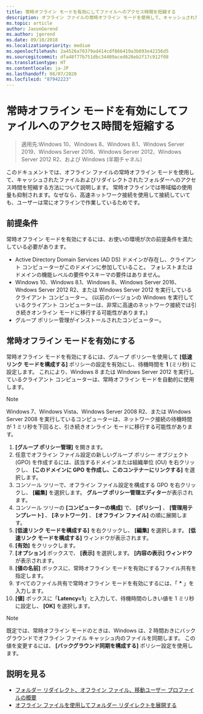 ```yaml
---
title: 常時オフライン モードを有効にしてファイルへのアクセス時間を短縮する
description: オフライン ファイルの常時オフライン モードを使用して、キャッシュされたファイルおよびリダイレクトされたフォルダーへのアクセス時間を短縮する方法。
ms.topic: article
author: JasonGerend
ms.author: jgerend
ms.date: 09/10/2018
ms.localizationpriority: medium
ms.openlocfilehash: 2a4526a70379ad414cdf866419a3b893e42256d5
ms.sourcegitcommit: dfa48f77b751dbc34409aced628eb2f17c912f08
ms.translationtype: HT
ms.contentlocale: ja-JP
ms.lasthandoff: 08/07/2020
ms.locfileid: "87942223"
---
```

# <a name="enable-always-offline-mode-for-faster-access-to-files"></a>常時オフライン モードを有効にしてファイルへのアクセス時間を短縮する

>適用先:Windows 10、Windows 8、Windows 8.1、Windows Server 2019、Windows Server 2016、Windows Server 2012、Windows Server 2012 R2、および Windows (半期チャネル)

このドキュメントでは、オフライン ファイルの常時オフライン モードを使用して、キャッシュされたファイルおよびリダイレクトされたフォルダーへのアクセス時間を短縮する方法について説明します。 常時オフラインでは帯域幅の使用量も抑制されます。なぜなら、高速ネットワーク接続を使用して接続していても、ユーザーは常にオフラインで作業しているためです。

## <a name="prerequisites"></a>前提条件

常時オフライン モードを有効にするには、お使いの環境が次の前提条件を満たしている必要があります。

- Active Directory Domain Services (AD DS) ドメインが存在し、クライアント コンピューターがこのドメインに参加していること。 フォレストまたはドメインの機能レベルの要件やスキーマの要件はありません。
- Windows 10、Windows 8.1、Windows 8、Windows Server 2016、Wndows Server 2012 R2、または Windows Server 2012 を実行しているクライアント コンピューター。 (以前のバージョンの Windows を実行しているクライアント コンピューターは、非常に高速のネットワーク接続では引き続きオンライン モードに移行する可能性があります。)
- グループ ポリシー管理がインストールされたコンピューター。

## <a name="enable-always-offline-mode"></a>常時オフライン モードを有効にする

常時オフライン モードを有効にするには、グループ ポリシーを使用して **[低速リンク モードを構成する]** ポリシーの設定を有効にし、待機時間を **1** (ミリ秒) に設定します。 これにより、Windows 8 または Windows Server 2012 を実行しているクライアント コンピューターは、常時オフライン モードを自動的に使用します。

>[!NOTE]
>Windows 7、Windows Vista、Windows Server 2008 R2、または Windows Server 2008 を実行しているコンピューターは、ネットワーク接続の待機時間が 1 ミリ秒を下回ると、引き続きオンライン モードに移行する可能性があります。

1. **[グループ ポリシー管理]** を開きます。
2. 任意でオフライン ファイル設定の新しいグループ ポリシー オブジェクト (GPO) を作成するには、該当するドメインまたは組織単位 (OU) を右クリックし、 **[このドメインに GPO を作成し、このコンテナーにリンクする]** を選択します。
3. コンソール ツリーで、オフライン ファイル設定を構成する GPO を右クリックし、 **[編集]** を選択します。 **グループ ポリシー管理エディター**が表示されます。
4. コンソール ツリーの **[コンピューターの構成]** で、 **[ポリシー]** 、 **[管理用テンプレート]** 、 **[ネットワーク]** 、 **[オフライン ファイル]** の順に展開します。
5. **[低速リンク モードを構成する]** を右クリックし、 **[編集]** を選択します。 **[低速リンク モードを構成する]** ウィンドウが表示されます。
6. **[有効]** をクリックします。
7. **[オプション]** ボックスで、 **[表示]** を選択します。 **[内容の表示] ウィンドウ**が表示されます。
8. **[値の名前]** ボックスに、常時オフライン モードを有効にするファイル共有を指定します。
9. すべてのファイル共有で常時オフライン モードを有効にするには、「 **\*** 」を入力します。
10. **[値]** ボックスに「**Latency=1**」と入力して、待機時間のしきい値を 1 ミリ秒に設定し、 **[OK]** を選択します。

>[!NOTE]
>既定では、常時オフライン モードのときは、Windows は、2 時間おきにバックグラウンドでオフライン ファイル キャッシュ内のファイルを同期します。 この値を変更するには、 **[バックグラウンド同期を構成する]** ポリシー設定を使用します。

## <a name="more-information"></a>説明を見る

* [フォルダー リダイレクト、オフライン ファイル、移動ユーザー プロファイルの概要](folder-redirection-rup-overview.md)
* [オフライン ファイルを使用してフォルダー リダイレクトを展開する](deploy-folder-redirection.md)